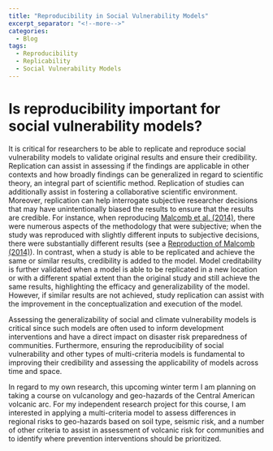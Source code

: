 ```yaml
---
title: "Reproducibility in Social Vulnerability Models"
excerpt_separator: "<!--more-->"
categories:
  - Blog
tags:
  - Reproducibility
  - Replicability
  - Social Vulnerability Models
---
```


# Is reproducibility important for social vulnerability models?

It is critical for researchers to be able to replicate and reproduce social vulnerability models to validate original results and ensure their credibility. Replication can assist in assessing if the findings are applicable in other contexts and how broadly findings can be generalized in regard to scientific theory, an integral part of scientific method. Replication of studies can additionally assist in fostering a collaborative scientific environment. Moreover, replication can help interrogate subjective researcher decisions that may have unintentionally biased the results to ensure that the results are credible. For instance, when reproducing [Malcomb et al. (2014)](https://doi.org/10.1016/j.apgeog.2014.01.004), there were numerous aspects of the methodology that were subjective; when the study was reproduced with slightly different inputs to subjective decisions, there were substantially different results (see a [Reproduction of Malcomb (2014)](https://gshanleybarr.github.io/RPr-Malcomb-2014/)). In contrast, when a study is able to be replicated and achieve the same or similar results, credibility is added to the model. Model creditability is further validated when a model is able to be replicated in a new location or with a different spatial extent than the original study and still achieve the same results, highlighting the efficacy and generalizability of the model. However, if similar results are not achieved, study replication can assist with the improvement in the conceptualization and execution of the model.

Assessing the generalizability of social and climate vulnerability models is critical since such models are often used to inform development interventions and have a direct impact on disaster risk preparedness of communities. Furthermore, ensuring the reproducibility of social vulnerability and other types of multi-criteria models is fundamental to improving their credibility and assessing the applicability of models across time and space.  

In regard to my own research, this upcoming winter term I am planning on taking a course on vulcanology and geo-hazards of the Central American volcanic arc. For my independent research project for this course, I am interested in applying a multi-criteria model to assess differences in regional risks to geo-hazards based on soil type, seismic risk, and a number of other criteria to assist in assessment of volcanic risk for communities and to identify where prevention interventions should be prioritized. 
